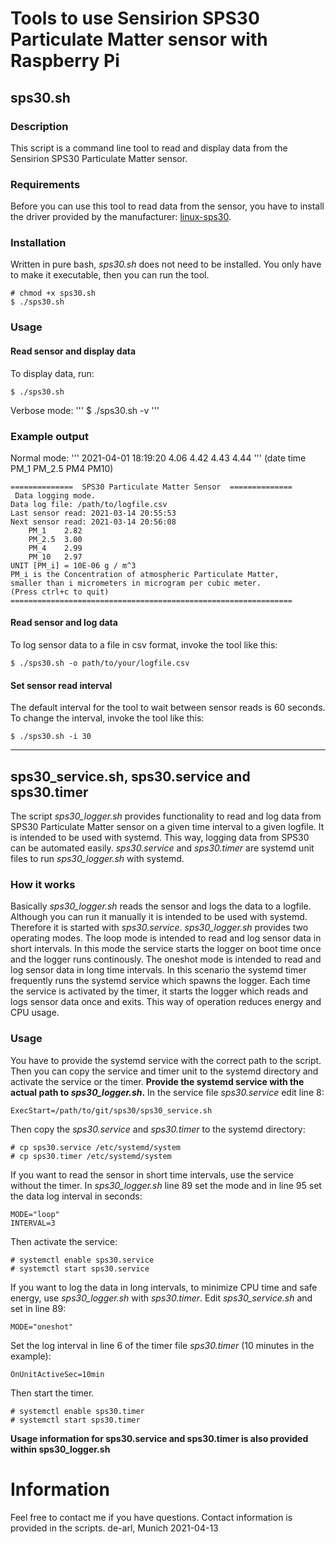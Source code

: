 # Tools to use Sensirion SPS30 Particulate Matter sensor with Raspberry Pi
## sps30.sh
### Description
This script is a command line tool to read and display data from the Sensirion SPS30 Particulate Matter sensor.
### Requirements
Before you can use this tool to read data from the sensor, you have to install the driver provided by the manufacturer: [linux-sps30](https://github.com/Sensirion/linux-sps30).
### Installation
Written in pure bash, _sps30.sh_ does not need to be installed. You only have to make it executable, then you can run the tool.
```
# chmod +x sps30.sh
$ ./sps30.sh
```
### Usage
#### Read sensor and display data
To display data, run:
```
$ ./sps30.sh
```
Verbose mode:
'''
$ ./sps30.sh -v
'''
### Example output
Normal mode:
'''
2021-04-01 18:19:20 4.06 4.42 4.43 4.44
'''
(date time PM_1 PM_2.5 PM4 PM10)
```
==============  SPS30 Particulate Matter Sensor  ==============
 Data logging mode.
Data log file: /path/to/logfile.csv
Last sensor read: 2021-03-14 20:55:53
Next sensor read: 2021-03-14 20:56:08
	PM_1	2.82
	PM_2.5	3.00
	PM_4	2.99
	PM_10	2.97
UNIT [PM_i] = 10E-06 g / m^3
PM_i is the Concentration of atmospheric Particulate Matter,
smaller than i micrometers in microgram per cubic meter.
(Press ctrl+c to quit)
===============================================================
```
#### Read sensor and log data
To log sensor data to a file in csv format, invoke the tool like this:
```
$ ./sps30.sh -o path/to/your/logfile.csv
```
#### Set sensor read interval
The default interval for the tool to wait between sensor reads is 60 seconds.
To change the interval, invoke the tool like this:
```
$ ./sps30.sh -i 30
```

------------------------------------------------------------------


## sps30_service.sh, sps30.service and sps30.timer
The script _sps30_logger.sh_ provides functionality to read and
log data from SPS30 Particulate Matter sensor on a given time interval
to a given logfile. It is intended to be used with systemd. This way,
logging data from SPS30 can be automated easily. _sps30.service_ and
_sps30.timer_ are systemd unit files to run _sps30_logger.sh_ with
systemd.
### How it works
Basically _sps30_logger.sh_ reads the sensor and logs the data to
a logfile. Although you can run it manually it is intended to be used
with systemd. Therefore it is started with _sps30.service_.
_sps30_logger.sh_ provides two operating modes. The loop mode is
intended to read and log sensor data in short intervals. In this mode
the service starts the logger on boot time once and the logger runs
continously.
The oneshot mode is intended to read and log sensor data in long time
intervals. In this scenario the systemd timer frequently runs the
systemd service which spawns the logger. Each time the service is
activated by the timer, it starts the logger which reads and logs sensor
data once and exits. This way of operation reduces energy and CPU usage.
### Usage
You have to provide the systemd service with the correct
path to the script. Then you can copy the service and timer unit to
the systemd directory and activate the service or the timer.
**Provide the systemd service with the actual path to _sps30_logger.sh_.**
In the service file _sps30.service_ edit line 8:
```
ExecStart=/path/to/git/sps30/sps30_service.sh
```
Then copy the _sps30.service_ and _sps30.timer_ to the systemd directory:
```
# cp sps30.service /etc/systemd/system
# cp sps30.timer /etc/systemd/system
```
If you want to read the sensor in short time intervals, use the service without
the timer. In _sps30_logger.sh_ line 89 set the mode and in line 95 set
the data log interval in seconds:
```
MODE="loop"
INTERVAL=3
```
Then activate the service:
```
# systemctl enable sps30.service
# systemctl start sps30.service
```
If you want to log the data in long intervals, to minimize CPU time and
safe energy, use _sps30_logger.sh_ with _sps30.timer_. Edit
_sps30_service.sh_ and set in line 89:
```
MODE="oneshot"
```
Set the log interval in line 6 of the timer file _sps30.timer_
(10 minutes in the example):
```
OnUnitActiveSec=10min
```
Then start the timer.
```
# systemctl enable sps30.timer
# systemctl start sps30.timer
```
**Usage information for sps30.service and sps30.timer is also
provided within sps30_logger.sh**
# Information
Feel free to contact me if you have questions. Contact information
is provided in the scripts.
                                            de-arl,      Munich 2021-04-13
